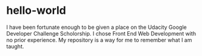# hello-world
I have been fortunate enough to be given a place on the Udacity Google Developer Challenge Scholorship. I chose Front End Web Development with no prior experience. My repository is a way for me to remember what I am taught. 
